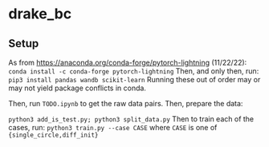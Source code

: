 # drake_bc

## Setup

As from https://anaconda.org/conda-forge/pytorch-lightning (11/22/22):
`
conda install -c conda-forge pytorch-lightning
`
Then, and only then, run:
`
pip3 install pandas wandb scikit-learn
`
Running these out of order may or may not yield package conflicts in conda.

Then, run `TODO.ipynb` to get the raw data pairs. Then, prepare the data:

`
python3 add_is_test.py; python3 split_data.py
`
Then to train each of the cases, run:
`
python3 train.py --case CASE
`
where `CASE` is one of `{single_circle,diff_init}`

